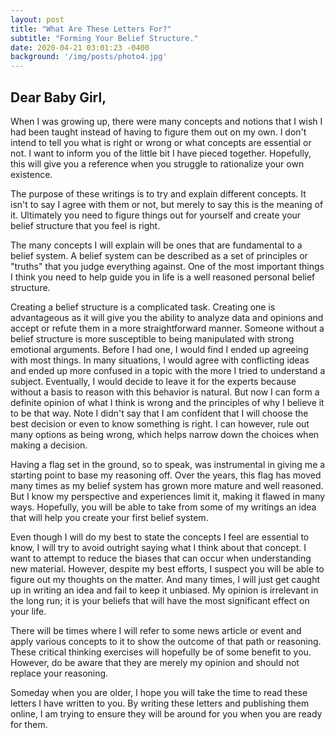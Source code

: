 ```yaml
---
layout: post
title: "What Are These Letters For?"
subtitle: "Forming Your Belief Structure."
date: 2020-04-21 03:01:23 -0400
background: '/img/posts/photo4.jpg'
---
```

## Dear Baby Girl,
  
<p>When I was growing up, there were many concepts and notions that I wish I had been taught instead of having to figure them out on my own. I don't intend to tell you what is right or wrong or what concepts are essential or not. I want to inform you of the little bit I have pieced together.  Hopefully, this will give you a reference when you struggle to rationalize your own existence.</p>

<p>The purpose of these writings is to try and explain different concepts. It isn't to say I agree with them or not, but merely to say this is the meaning of it. Ultimately you need to figure things out for yourself and create your belief structure that you feel is right.</p>

<p>The many concepts I will explain will be ones that are fundamental to a belief system.  A belief system can be described as a set of principles or "truths" that you judge everything against.  One of the most important things I think you need to help guide you in life is a well reasoned personal belief structure.</p>

<p>Creating a belief structure is a complicated task. Creating one is advantageous as it will give you the ability to analyze data and opinions and accept or refute them in a more straightforward manner. Someone without a belief structure is more susceptible to being manipulated with strong emotional arguments. Before I had one, I would find I ended up agreeing with most things. In many situations, I would agree with conflicting ideas and ended up more confused in a topic with the more I tried to understand a subject.  Eventually, I would decide to leave it for the experts because without a basis to reason with this behavior is natural. But now I can form a definite opinion of what I think is wrong and the principles of why I believe it to be that way.  Note I didn't say that I am confident that I will choose the best decision or even to know something is right. I can however, rule out many options as being wrong, which helps narrow down the choices when making a decision.</p>

<p>Having a flag set in the ground, so to speak, was instrumental in giving me a starting point to base my reasoning off. Over the years, this flag has moved many times as my belief system has grown more mature and well reasoned. But I know my perspective and experiences limit it, making it flawed in many ways. Hopefully, you will be able to take from some of my writings an idea that will help you create your first belief system.</p>

<p>Even though I will do my best to state the concepts I feel are essential to know, I will try to avoid outright saying what I think about that concept. I want to attempt to reduce the biases that can occur when understanding new material. However, despite my best efforts, I suspect you will be able to figure out my thoughts on the matter.  And many times, I will just get caught up in writing an idea and fail to keep it unbiased. My opinion is irrelevant in the long run; it is your beliefs that will have the most significant effect on your life.</p>

<p>There will be times where I will refer to some news article or event and apply various concepts to it to show the outcome of that path or reasoning. These critical thinking exercises will hopefully be of some benefit to you. However, do be aware that they are merely my opinion and should not replace your reasoning.</p>

<p>Someday when you are older, I hope you will take the time to read these letters I have written to you. By writing these letters and publishing them online, I am trying to ensure they will be around for you when you are ready for them.</p>
